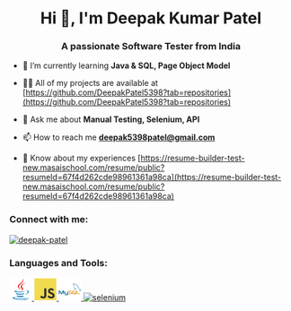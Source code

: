 
<h1 align="center">Hi 👋, I'm Deepak Kumar Patel</h1>
<h3 align="center">A passionate Software Tester from India</h3>

- 🌱 I’m currently learning **Java & SQL, Page Object Model**

- 👨‍💻 All of my projects are available at [https://github.com/DeepakPatel5398?tab=repositories](https://github.com/DeepakPatel5398?tab=repositories)

- 💬 Ask me about **Manual Testing, Selenium, API**

- 📫 How to reach me **deepak5398patel@gmail.com**

- 📄 Know about my experiences [https://resume-builder-test-new.masaischool.com/resume/public?resumeId=67f4d262cde98961361a98ca](https://resume-builder-test-new.masaischool.com/resume/public?resumeId=67f4d262cde98961361a98ca)

<h3 align="left">Connect with me:</h3>
<p align="left">
<a href="https://linkedin.com/in/deepak-patel" target="blank"><img align="center" src="https://raw.githubusercontent.com/rahuldkjain/github-profile-readme-generator/master/src/images/icons/Social/linked-in-alt.svg" alt="deepak-patel" height="30" width="40" /></a>
</p>

<h3 align="left">Languages and Tools:</h3>
<p align="left"> <a href="https://www.java.com" target="_blank" rel="noreferrer"> <img src="https://raw.githubusercontent.com/devicons/devicon/master/icons/java/java-original.svg" alt="java" width="40" height="40"/> </a> <a href="https://developer.mozilla.org/en-US/docs/Web/JavaScript" target="_blank" rel="noreferrer"> <img src="https://raw.githubusercontent.com/devicons/devicon/master/icons/javascript/javascript-original.svg" alt="javascript" width="40" height="40"/> </a> <a href="https://www.mysql.com/" target="_blank" rel="noreferrer"> <img src="https://raw.githubusercontent.com/devicons/devicon/master/icons/mysql/mysql-original-wordmark.svg" alt="mysql" width="40" height="40"/> </a> <a href="https://www.selenium.dev" target="_blank" rel="noreferrer"> <img src="https://raw.githubusercontent.com/detain/svg-logos/780f25886640cef088af994181646db2f6b1a3f8/svg/selenium-logo.svg" alt="selenium" width="40" height="40"/> </a> </p>

